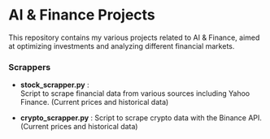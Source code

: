 # AI & Finance Projects

This repository contains my various projects related to AI & Finance, aimed at optimizing investments and analyzing different financial markets.

### Scrappers

- **stock_scrapper.py** :  
  Script to scrape financial data from various sources including Yahoo Finance. (Current prices and historical data) 

- **crypto_scrapper.py** :
  Script to scrape crypto data with the Binance API. (Current prices and historical data)